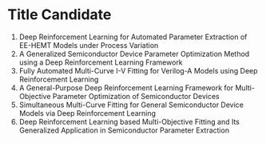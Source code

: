 # Title Candidate
1. Deep Reinforcement Learning for Automated Parameter Extraction of EE-HEMT Models under Process Variation
2. A Generalized Semiconductor Device Parameter Optimization Method using a Deep Reinforcement Learning Framework
3. Fully Automated Multi-Curve I-V Fitting for Verilog-A Models using Deep Reinforcement Learning
4. A General-Purpose Deep Reinforcement Learning Framework for Multi-Objective Parameter Optimization of Semiconductor Devices
5. Simultaneous Multi-Curve Fitting for General Semiconductor Device Models via Deep Reinforcement Learning
6. Deep Reinforcement Learning based Multi-Objective Fitting and Its Generalized Application in Semiconductor Parameter Extraction